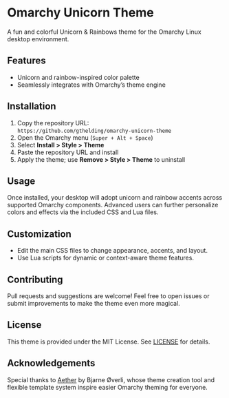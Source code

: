 # Omarchy Unicorn Theme

A fun and colorful Unicorn & Rainbows theme for the Omarchy Linux desktop environment.

## Features

- Unicorn and rainbow-inspired color palette
- Seamlessly integrates with Omarchy’s theme engine

## Installation

1. Copy the repository URL:  
   `https://github.com/gthelding/omarchy-unicorn-theme`
2. Open the Omarchy menu (`Super + Alt + Space`)
3. Select **Install > Style > Theme**
4. Paste the repository URL and install
5. Apply the theme; use **Remove > Style > Theme** to uninstall

## Usage

Once installed, your desktop will adopt unicorn and rainbow accents across supported Omarchy components. Advanced users can further personalize colors and effects via the included CSS and Lua files.

## Customization

- Edit the main CSS files to change appearance, accents, and layout.
- Use Lua scripts for dynamic or context-aware theme features.

## Contributing

Pull requests and suggestions are welcome! Feel free to open issues or submit improvements to make the theme even more magical.

## License
This theme is provided under the MIT License. See [LICENSE](LICENSE) for details.

## Acknowledgements

Special thanks to [Aether](https://github.com/bjarneo/aether) by Bjarne Øverli, whose theme creation tool and flexible template system inspire easier Omarchy theming for everyone.
